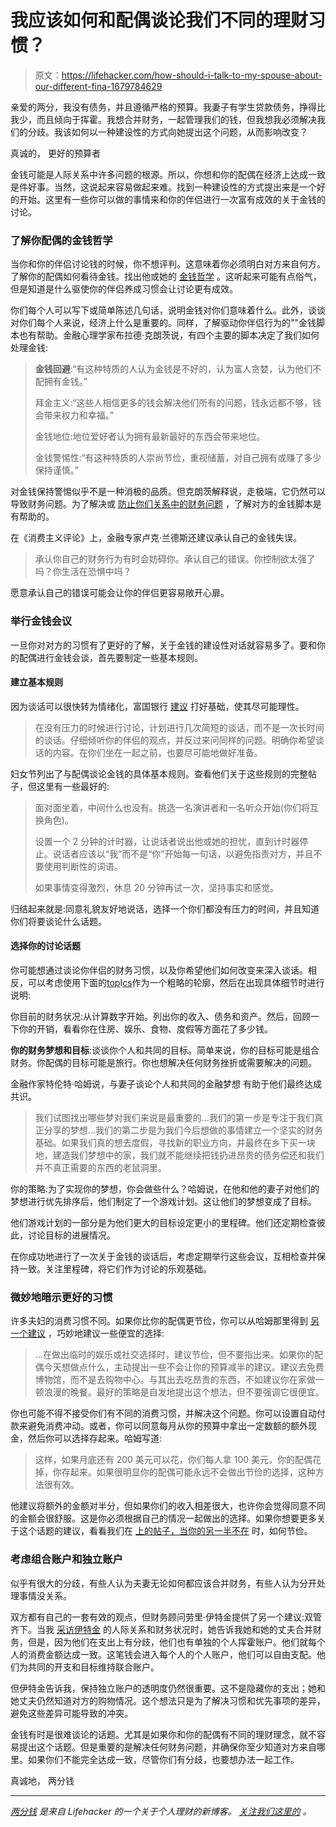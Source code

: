 # 我应该如何和配偶谈论我们不同的理财习惯？

> 原文：<https://lifehacker.com/how-should-i-talk-to-my-spouse-about-our-different-fina-1679784629>

亲爱的两分，我没有债务，并且遵循严格的预算。我妻子有学生贷款债务，挣得比我少，而且倾向于挥霍。我想合并财务，一起管理我们的钱，但我想我必须解决我们的分歧。我该如何以一种建设性的方式向她提出这个问题，从而影响改变？



真诚的，
更好的预算者

金钱可能是人际关系中许多问题的根源。所以，你想和你的配偶在经济上达成一致是件好事。当然，这说起来容易做起来难。找到一种建设性的方式提出来是一个好的开始。这里有一些你可以做的事情来和你的伴侣进行一次富有成效的关于金钱的讨论。

### 了解你配偶的金钱哲学

当你和你的伴侣讨论钱的时候，你不想评判。这意味着你必须明白对方来自何方。了解你的配偶如何看待金钱。找出他或她的 [金钱哲学](https://lifehacker.com/find-your-money-philosophy-to-avoid-fights-with-your-1561096068) 。这听起来可能有点俗气，但是知道是什么驱使你的伴侣养成习惯会让讨论更有成效。

你们每个人可以写下或简单陈述几句话，说明金钱对你们意味着什么。此外，谈谈对你们每个人来说，经济上什么是重要的。同样，了解驱动你伴侣行为的""金钱脚本也有帮助。金融心理学家布拉德·克朗茨说，有四个主要的脚本决定了我们如何处理金钱:

> **金钱回避**:“有这种特质的人认为金钱是不好的，认为富人贪婪，认为他们不配拥有金钱。”
> 
> 拜金主义:“这些人相信更多的钱会解决他们所有的问题，钱永远都不够，钱会带来权力和幸福。”
> 
> 金钱地位:地位爱好者认为拥有最新最好的东西会带来地位。
> 
> 金钱警惕性:“有这种特质的人崇尚节俭，重视储蓄，对自己拥有或赚了多少保持谨慎。”

对金钱保持警惕似乎不是一种消极的品质。但克朗茨解释说，走极端，它仍然可以导致财务问题。为了解决或 [防止你们关系中的财务问题](https://lifehacker.com/how-to-stop-fighting-about-money-with-your-significant-1543085460) ，了解对方的金钱脚本是有帮助的。

在《消费主义评论》上，金融专家卢克·兰德斯还建议承认自己的金钱失误。

> 承认你自己的财务行为有时会妨碍你。承认自己的错误。你控制欲太强了吗？你生活在恐惧中吗？

愿意承认自己的错误可能会让你的伴侣更容易敞开心扉。

### 举行金钱会议

一旦你对对方的习惯有了更好的了解，关于金钱的建设性对话就容易多了。要和你的配偶进行金钱会谈，首先要制定一些基本规则。

#### 建立基本规则

因为谈话可以很快转为情绪化，富国银行 [建议](https://www.wellsfargo.com/beyondtoday/ages-stages/conversations/spouse-partner) 打好基础，使其尽可能理性。

> 在没有压力的时候进行讨论，计划进行几次简短的谈话，而不是一次长时间的谈话。仔细倾听你的伴侣的观点，并反过来问同样的问题。明确你希望谈话的内容。在你们坐在一起之前，也要尽可能地做好准备。

妇女节列出了与配偶谈论金钱的具体基本规则。查看他们关于这些规则的完整帖子，但这里有一些最好的:

> 面对面坐着，中间什么也没有。挑选一名演讲者和一名听众开始(你们将互换角色)。
> 
> 设置一个 2 分钟的计时器，让说话者说出他或她的担忧，直到计时器停止。说话者应该以“我”而不是“你”开始每一句话，以避免指责对方，并且不要使用判断性的词语。
> 
> 如果事情变得激烈，休息 20 分钟再试一次，坚持事实和感觉。

归结起来就是:同意礼貌友好地说话，选择一个你们都没有压力的时间，并且知道你们将要谈论什么话题。

#### 选择你的讨论话题

你可能想通过谈论你伴侣的财务习惯，以及你希望他们如何改变来深入谈话。相反，可以考虑使用下面的[top](https://www.wellsfargo.com/beyondtoday/ages-stages/conversations/spouse-partner)I[cs](https://www.wellsfargo.com/beyondtoday/ages-stages/conversations/spouse-partner)作为一个粗略的轮廓，然后在出现具体细节时进行说明:

你目前的财务状况:从计算数字开始。列出你的收入、债务和资产。然后，回顾一下你的开销，看看你在住房、娱乐、食物、度假等方面花了多少钱。

**你的财务梦想和目标**:谈谈你个人和共同的目标。简单来说，你的目标可能是组合财务。你配偶的目标可能是旅行。你也想解决任何财务挫折或需要解决的问题。

金融作家特伦特·哈姆说，与妻子谈论个人和共同的金融梦想 有助于他们最终达成共识。

> 我们试图找出哪些梦对我们来说是最重要的…我们的第一步是专注于我们真正分享的梦想...我们的第二步是为我们今后想做的事情建立一个坚实的财务基础。如果我们真的想去度假，寻找新的职业方向，并最终在乡下买一块地，建造我们梦想中的家，我们就不能继续把钱扔进昂贵的债务偿还和我们并不真正需要的东西的老鼠洞里。

你的策略:为了实现你的梦想，你会做些什么？哈姆说，在他和他的妻子对他们的梦想进行优先排序后，他们制定了一个游戏计划。这让他们的梦想变成了目标。

他们游戏计划的一部分是为他们更大的目标设定更小的里程碑。他们还定期检查彼此，讨论目标的进展情况。

在你成功地进行了一次关于金钱的谈话后，考虑定期举行这些会议，互相检查并保持一致。关注里程碑，将它们作为讨论的乐观基础。

### 微妙地暗示更好的习惯

许多夫妇的消费习惯不同。如果你比你的配偶更节俭，你可以从哈姆那里得到 [另一个建议](http://www.thesimpledollar.com/im-frugal-but-my-spouse-is-not/) ，巧妙地建议一些便宜的选择:

> …在做出临时的娱乐或社交选择时，建议节俭，但不要指出来。如果你的配偶今天想做点什么，主动提出一些不会让你的预算减半的建议。建议去免费博物馆，而不是去购物中心。与其出去吃昂贵的东西，不如建议你在家做一顿浪漫的晚餐。最好的策略是自发地提出这个想法，但不要强调它很便宜。

你也可能不得不接受你们有不同的消费习惯，并解决这个问题。你可以设置自动付款来避免消费冲动。或者，你可以同意每月从你的预算中拿出一定数额的额外现金，然后你可以选择存起来。哈姆写道:

> 这样，如果月底还有 200 美元可以花，你们每人拿 100 美元，你的配偶花掉，你存起来。如果很明显你的配偶可能永远不会做出节俭的选择，这种方法很有效。

他建议将额外的金额对半分，但如果你们的收入相差很大，也许你会觉得同意不同的金额会很舒服。这是你必须根据自己的情况一起做出的选择。如果你想要更多关于这个话题的建议，看看我们在 [上的帖子，当你的另一半不在](https://lifehacker.com/how-can-i-be-frugal-when-my-significant-other-isn-t-1597707214) 时，如何节俭。

### 考虑组合账户和独立账户

似乎有很大的分歧，有些人认为夫妻无论如何都应该合并财务，有些人认为分开处理事情没关系。

双方都有自己的一套有效的观点，但财务顾问劳里·伊特金提供了另一个建议:双管齐下。当我 [采访伊特金](http://video.creditcards.com/EQg2/overcoming-financial-infidelity/) 的人际关系和财务状况时，她告诉我她和她的丈夫合并财务，但是，因为他们在支出上有分歧，他们也有单独的个人挥霍账户。他们就每个人的消费金额达成一致。这笔钱会进入每个人的个人账户，他们可以自由支配。他们为共同的开支和目标维持联合账户。

但伊特金告诉我，保持独立账户的透明度仍然很重要。这不是隐藏你的支出；她和她丈夫仍然知道对方的购物情况。这个想法只是为了解决习惯和优先事项的差异，避免这些差异可能导致的冲突。

金钱有时是很难谈论的话题。尤其是如果你和你的配偶有不同的理财理念，就不容易提出这个话题。但是重要的是解决任何财务问题，并确保你至少知道对方来自哪里。如果你们不能完全达成一致，尽管你们有分歧，也要想办法一起工作。

真诚地，
两分钱

* * *

[*两分钱*](http://ift.tt/MNrhmo) *是来自 Lifehacker 的一个关于个人理财的新博客。* [*关注我们这里的*](http://ift.tt/1cudqxU) *。*